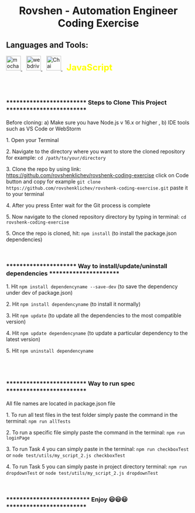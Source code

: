 <!DOCTYPE html>
<html>
<body>

<h1 align="center">Rovshen - Automation Engineer Coding Exercise</h1>
<h2 align="left"><b>Languages and Tools:</b></h2>
<p align="left">
  <a href="https://mochajs.org" target="_blank" rel="noreferrer">
    <img src="https://www.vectorlogo.zone/logos/mochajs/mochajs-icon.svg" alt="mocha" width="40" height="40" />
  </a> &ensp;
  <a href="https://webdriver.io" target="_blank" rel="noreferrer">
    <img src="https://i.ibb.co/Ldy6jtx/webdriverio-1-2.jpg" alt="webdriverio" width="40" height="40" />
  </a> &ensp;
  <a href="https://www.chaijs.com" target="_blank" rel="noreferrer">
    <img src="https://www.chaijs.com/img/chai-logo-small.png" alt="Chai" width="40" height="40" />
  </a> &ensp;
  <span style="font-size: 24px; font-weight: bold; color: yellow;">JavaScript</span>
</p>
<br><br>

  <h3>************************ Steps to Clone This Project ************************</h3>
  
  <p>  Before cloning: a) Make sure you have Node.js v 16.x or higher <a herf="https://nodejs.org"></a>, b) IDE tools such as VS Code or WebStorm</p>
  <p>1. Open your Terminal</p>
  <p>2. Navigate to the directory where you want to store the cloned repository for example: <code>cd /path/to/your/directory</code></p>
  
  <p>3. Clone the repo by using link: <a href="https://github.com/rovshenklichev/rovshenk-coding-exercise"
      target="_blank" rel="noreferrer">https://github.com/rovshenklichev/rovshenk-coding-exercise</a> click on Code button and copy for example <code>git clone https://github.com/rovshenklichev/rovshenk-coding-exercise.git</code> paste it to your terminal</p>
  <p>4. After you press Enter wait for the Git process is complete</p>
  <p>5. Now navigate to the cloned repository directory by typing in terminal: <code>cd rovshenk-coding-exercise</code></p>
  <p>5. Once the repo is cloned, hit: <code>npm install</code>  (to install the package.json dependencies)</p>
  <br>

  <h3>********************* Way to install/update/uninstall dependencies *********************</h3>
  <p>1. Hit <code>npm install dependencyname --save-dev</code> (to save the dependency under dev of package.json)</p>
  <p>2. Hit <code>npm install dependencyname</code> (to install it normally)</p>
  <p>3. Hit <code>npm update</code> (to update all the dependencies to the most compatible version)</p>
  <p>4. Hit <code>npm update dependencyname</code> (to update a particular dependency to the latest version)</p>
  <p>5. Hit <code>npm uninstall dependencyname</code></p>
  <br><br>

  <h3>************************ Way to run spec ************************</h3>
  <p>All file names are located in package.json file</p>
  <p>1. To run all test files in the test folder simply paste the command in the terminal: <code>npm run allTests</code></p>
  <p>2. To run a specific file simply paste the command in the terminal: <code>npm run loginPage</code></p>
  <p>3. To run Task 4 you can simply paste in the terminal: <code>npm run checkboxTest</code> or <code>node test/utils/my_script_2.js checkboxTest</code></p>
  <p>4. To run Task 5 you can simply paste in project directory terminal: <code>npm run dropdownTest</code> or <code>node test/utils/my_script_2.js dropdownTest</code></p>
  <br>
  
  <h3><b>************************* Enjoy 😃😃😃 ************************</b></h3>

</body>

</html>
